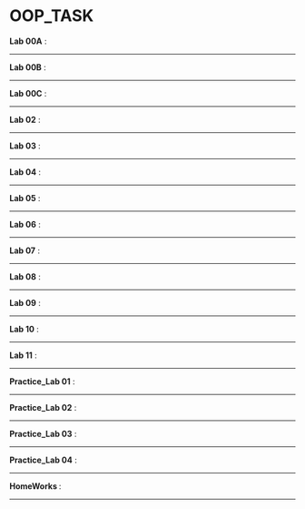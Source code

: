 # OOP_TASK
<b>Lab 00A</b> : <br>
<hr>
<b>Lab 00B</b> : <br>
<hr>
<b>Lab 00C</b> : <br>
<hr>
<b>Lab 02</b> : <br>
<hr>
<b>Lab 03</b> : <br>
<hr>
<b>Lab 04</b> : <br>
<hr>
<b>Lab 05</b> : <br>
<hr>
<b>Lab 06</b> : <br>
<hr>
<b>Lab 07</b> : <br>
<hr>
<b>Lab 08</b> : <br>
<hr>
<b>Lab 09</b> : <br>
<hr>
<b>Lab 10</b> : <br>
<hr>
<b>Lab 11</b> : <br>
<hr>
<b>Practice_Lab 01</b> : <br>
<hr>
<b>Practice_Lab 02</b> : <br>
<hr>
<b>Practice_Lab 03</b> : <br>
<hr>
<b>Practice_Lab 04</b> : <br>
<hr>
<b>HomeWorks </b> : <br>
<hr>
